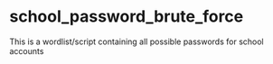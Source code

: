 # school_password_brute_force
This is a wordlist/script containing all possible passwords for school accounts
